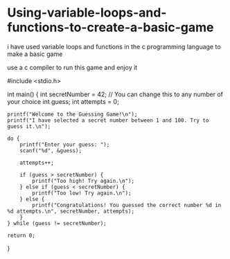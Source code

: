 # Using-variable-loops-and-functions-to-create-a-basic-game
i have used variable loops and functions in the c programming language to make a basic game

use a c compiler to run this game and enjoy it

#include <stdio.h>

int main() {
    int secretNumber = 42; // You can change this to any number of your choice
    int guess;
    int attempts = 0;

    printf("Welcome to the Guessing Game!\n");
    printf("I have selected a secret number between 1 and 100. Try to guess it.\n");

    do {
        printf("Enter your guess: ");
        scanf("%d", &guess);

        attempts++;

        if (guess > secretNumber) {
            printf("Too high! Try again.\n");
        } else if (guess < secretNumber) {
            printf("Too low! Try again.\n");
        } else {
            printf("Congratulations! You guessed the correct number %d in %d attempts.\n", secretNumber, attempts);
        }
    } while (guess != secretNumber);

    return 0;
}
